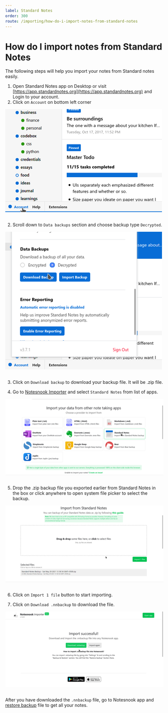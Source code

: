 ```yaml
---
label: Standard Notes
order: 300
route: /importing/how-do-i-import-notes-from-standard-notes
---
```

# How do I import notes from Standard Notes

The following steps will help you import your notes from Standard notes easily.

1. Open Standard Notes app on Desktop or visit [https://app.standardnotes.org](https://app.standardnotes.org) and Login to your account.
2. Click on `Account` on bottom left corner
<img style="margin-bottom:15px;" src="../static/snnotes_import_step_1.png" alt="Click on `Account` on bottom left corner"/>

2. Scroll down to `Data backups` section and choose backup type `Decrypted`.
<img style="margin-bottom:15px;" src="../static/snnotes_import_step_2.png" alt="Scroll down to `Data backups` section and choose backup type Decrypted."/>

3. Click on `Download backup` to download your backup file. It will be .zip file. 

4. Go to [Notesnook Importer](https://importer.notesnook.com) and select `Standard Notes` from list of apps.
<img style="margin-bottom:15px;" src="../static/snnotes_import_step_3.png" alt="Go to https://importer.notesnook.com and select Standard Notes from list of apps."/>

5. Drop the .zip backup file you exported earlier from Standard Notes in the box or click anywhere to open system file picker to select the backup.
<img style="margin-bottom:15px;" src="../static/snnotes_import_step_4.png" alt="Drop the .zip backup file you exported earlier from Standard Notes in the box or click anywhere to open system file picker to select the backup."/>

6. Click on `Import 1 file` button to start importing.

7. Click on `Download .nnbackup` to download the file.
<img style="margin-bottom:15px;" src="../static/plain_text_import_step_3.png" alt="Click on `Download .nnbackup` to download the file."/>

After you have downloaded the `.nnbackup` file, go to Notesnook app and [restore backup](../backup-restore.md) file to get all your notes.



